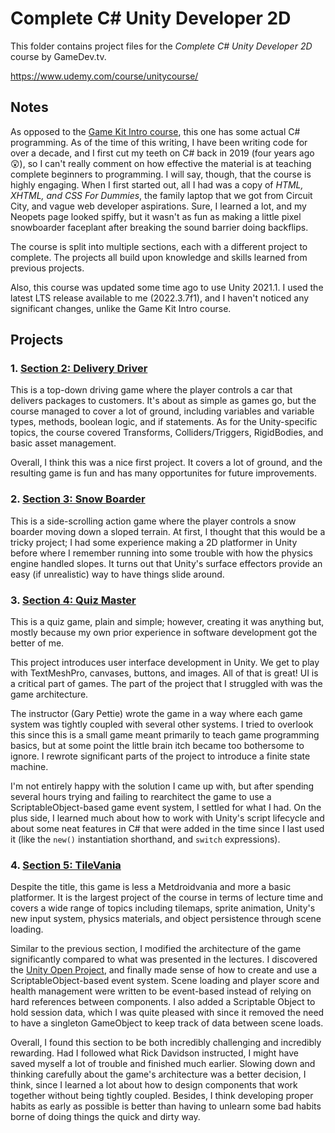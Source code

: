 # Complete C# Unity Developer 2D

This folder contains project files for the *Complete C# Unity Developer 2D* course by GameDev.tv.

https://www.udemy.com/course/unitycourse/

## Notes

As opposed to the [Game Kit Intro course](../unity_3d_video_game_kit_introduction), this one has some actual C# programming. As of the time of this writing, I have been writing code for over a decade, and I first cut my teeth on C# back in 2019 (four years ago 😲), so I can't really comment on how effective the material is at teaching complete beginners to programming. I will say, though, that the course is highly engaging. When I first started out, all I had was a copy of *HTML, XHTML, and CSS For Dummies*, the family laptop that we got from Circuit City, and vague web developer aspirations. Sure, I learned a lot, and my Neopets page looked spiffy, but it wasn't as fun as making a little pixel snowboarder faceplant after breaking the sound barrier doing backflips.

The course is split into multiple sections, each with a different project to complete. The projects all build upon knowledge and skills learned from previous projects.

Also, this course was updated some time ago to use Unity 2021.1. I used the latest LTS release available to me (2022.3.7f1), and I haven't noticed any significant changes, unlike the Game Kit Intro course.

## Projects

### 1. [Section 2: Delivery Driver](Section_2)

This is a top-down driving game where the player controls a car that delivers packages to customers. It's about as simple as games go, but the course managed to cover a lot of ground, including variables and variable types, methods, boolean logic, and if statements. As for the Unity-specific topics, the course covered Transforms, Colliders/Triggers, RigidBodies, and basic asset management.

Overall, I think this was a nice first project. It covers a lot of ground, and the resulting game is fun and has many opportunites for future improvements.

### 2. [Section 3: Snow Boarder](Section_3)

This is a side-scrolling action game where the player controls a snow boarder moving down a sloped terrain. At first, I thought that this would be a tricky project; I had some experience making a 2D platformer in Unity before where I remember running into some trouble with how the physics engine handled slopes. It turns out that Unity's surface effectors provide an easy (if unrealistic) way to have things slide around.

### 3. [Section 4: Quiz Master](Section_4)

This is a quiz game, plain and simple; however, creating it was anything but, mostly because my own prior experience in software development got the better of me.

This project introduces user interface development in Unity. We get to play with TextMeshPro, canvases, buttons, and images. All of that is great! UI is a critical part of games. The part of the project that I struggled with was the game architecture.

The instructor (Gary Pettie) wrote the game in a way where each game system was tightly coupled with several other systems. I tried to overlook this since this is a small game meant primarily to teach game programming basics, but at some point the little brain itch became too bothersome to ignore. I rewrote significant parts of the project to introduce a finite state machine.

I'm not entirely happy with the solution I came up with, but after spending several hours trying and failing to rearchitect the game to use a ScriptableObject-based game event system, I settled for what I had. On the plus side, I learned much about how to work with Unity's script lifecycle and about some neat features in C# that were added in the time since I last used it (like the `new()` instantiation shorthand, and `switch` expressions).

### 4. [Section 5: TileVania](Section_5)

Despite the title, this game is less a Metdroidvania and more a basic platformer. It is the largest project of the course in terms of lecture time and covers a wide range of topics including tilemaps, sprite animation, Unity's new input system, physics materials, and object persistence through scene loading.

Similar to the previous section, I modified the architecture of the game significantly compared to what was presented in the lectures. I discovered the [Unity Open Project](https://github.com/UnityTechnologies/open-project-1), and finally made sense of how to create and use a ScriptableObject-based event system. Scene loading and player score and health management were written to be event-based instead of relying on hard references between components. I also added a Scriptable Object to hold session data, which I was quite pleased with since it removed the need to have a singleton GameObject to keep track of data between scene loads.

Overall, I found this section to be both incredibly challenging and incredibly rewarding. Had I followed what Rick Davidson instructed, I might have saved myself a lot of trouble and finished much earlier. Slowing down and thinking carefully about the game's architecture was a better decision, I think, since I learned a lot about how to design components that work together without being tightly coupled. Besides, I think developing proper habits as early as possible is better than having to unlearn some bad habits borne of doing things the quick and dirty way.